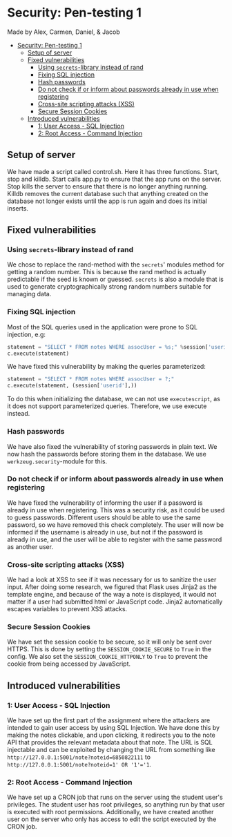 # Security: Pen-testing 1

Made by Alex, Carmen, Daniel, & Jacob

- [Security: Pen-testing 1](#security-pen-testing-1)
  - [Setup of server](#setup-of-server)
  - [Fixed vulnerabilities](#fixed-vulnerabilities)
    - [Using `secrets`-library instead of rand](#using-secrets-library-instead-of-rand)
    - [Fixing SQL injection](#fixing-sql-injection)
    - [Hash passwords](#hash-passwords)
    - [Do not check if or inform about passwords already in use when registering](#do-not-check-if-or-inform-about-passwords-already-in-use-when-registering)
    - [Cross-site scripting attacks (XSS)](#cross-site-scripting-attacks-xss)
    - [Secure Session Cookies](#secure-session-cookies)
  - [Introduced vulnerabilities](#introduced-vulnerabilities)
    - [1: User Access - SQL Injection](#1-user-access---sql-injection)
    - [2: Root Access - Command Injection](#2-root-access---command-injection)

## Setup of server

We have made a script called control.sh. Here it has three functions. Start, stop and killdb. Start calls app.py to ensure that the app runs on the server. Stop kills the server to ensure that there is no longer anything running. Killdb removes the current database such that anything created on the database not longer exists until the app is run again and does its initial inserts.

## Fixed vulnerabilities

### Using `secrets`-library instead of rand

We chose to replace the rand-method with the `secrets`' modules method for getting a random number. This is because the rand method is actually predictable if the seed is known or guessed. `secrets` is also a module that is used to generate cryptographically strong random numbers suitable for managing data.

### Fixing SQL injection

Most of the SQL queries used in the application were prone to SQL injection, e.g:

```python
statement = "SELECT * FROM notes WHERE assocUser = %s;" %session['userid']
c.execute(statement)
```

We have fixed this vulnerability by making the queries parameterized:

```python
statement = "SELECT * FROM notes WHERE assocUser = ?;"
c.execute(statement, (session['userid'],))
```

To do this when initializing the database, we can not use `executescript`, as it does not support parameterized queries. Therefore, we use execute instead.

### Hash passwords

We have also fixed the vulnerability of storing passwords in plain text. We now hash the passwords before storing them in the database. We use `werkzeug.security`-module for this.

### Do not check if or inform about passwords already in use when registering

We have fixed the vulnerability of informing the user if a password is already in use when registering. This was a security risk, as it could be used to guess passwords.
Different users should be able to use the same password, so we have removed this check completely. The user will now be informed if the username is already in use, but not if the password is already in use, and the user will be able to register with the same password as another user.

### Cross-site scripting attacks (XSS)

We had a look at XSS to see if it was necessary for us to sanitize the user input. After doing some research, we figured that Flask uses Jinja2 as the template engine, and because of the way a note is displayed, it would not matter if a user had submitted html or JavaScript code. Jinja2 automatically escapes variables to prevent XSS attacks.

### Secure Session Cookies

We have set the session cookie to be secure, so it will only be sent over HTTPS. This is done by setting the `SESSION_COOKIE_SECURE` to `True` in the config.
We also set the `SESSION_COOKIE_HTTPONLY` to `True` to prevent the cookie from being accessed by JavaScript.

## Introduced vulnerabilities

### 1: User Access - SQL Injection

We have set up the first part of the assignment where the attackers are intended to gain user access by using SQL Injection. We have done this by making the notes clickable, and upon clicking, it redirects you to the note API that provides the relevant metadata about that note. The URL is SQL injectable and can be exploited by changing the URL from something like `http://127.0.0.1:5001/note?noteid=6850822111` to `http://127.0.0.1:5001/note?noteid=1' OR '1'='1`.

### 2: Root Access - Command Injection

We have set up a CRON job that runs on the server using the student user's privileges. The student user has root privileges, so anything run by that user is executed with root permissions. Additionally, we have created another user on the server who only has access to edit the script executed by the CRON job.
